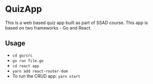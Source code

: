 # QuizApp

This is a web based quiz app built as part of SSAD course. This app is based on two frameworks - Go and React. 

## Usage
- `cd go/src`
- `go run file.go`
- `cd react app`
- `yarn add react-router-dom`
- To run the CRUD app: `yarn start`
